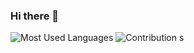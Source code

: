 ### Hi there 👋
![Most Used Languages](https://github-stats.liuli.lol/api/top-langs/?username=Bravco&layout=compact&theme=vue-dark)
![Contribution s](https://github-readme-streak-stats.herokuapp.com/?user=bravco&theme=vue-dark)